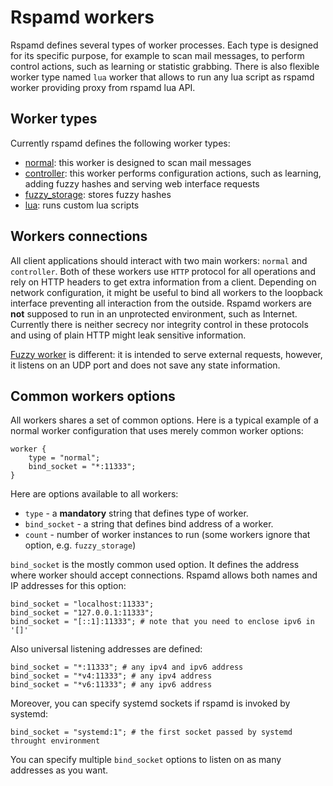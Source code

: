 # Rspamd workers

Rspamd defines several types of worker processes. Each type is designed for its specific
purpose, for example to scan mail messages, to perform control actions, such as learning or
statistic grabbing. There is also flexible worker type named `lua` worker that allows
to run any lua script as rspamd worker providing proxy from rspamd lua API.

## Worker types

Currently rspamd defines the following worker types:

- [normal](normal.md): this worker is designed to scan mail messages
- [controller](controller.md): this worker performs configuration actions, such as
learning, adding fuzzy hashes and serving web interface requests
- [fuzzy_storage](fuzzy_storage.md): stores fuzzy hashes
- [lua](lua_worker.md): runs custom lua scripts

## Workers connections

All client applications should interact with two main workers: `normal` and `controller`.
Both of these workers use `HTTP` protocol for all operations and rely on HTTP headers
to get extra information from a client. Depending on network configuration, it might be
useful to bind all workers to the loopback interface preventing all interaction from the
outside. Rspamd workers are **not** supposed to run in an unprotected environment, such as
Internet. Currently there is neither secrecy nor integrity control in these protocols and
using of plain HTTP might leak sensitive information.

[Fuzzy worker](fuzzy_storage.md) is different: it is intended to serve external requests, however, it
listens on an UDP port and does not save any state information.

## Common workers options

All workers shares a set of common options. Here is a typical example of a normal
worker configuration that uses merely common worker options:

~~~nginx
worker {
    type = "normal";
    bind_socket = "*:11333";
}
~~~

Here are options available to all workers:

- `type` - a **mandatory** string that defines type of worker.
- `bind_socket` - a string that defines bind address of a worker.
- `count` - number of worker instances to run (some workers ignore that option, e.g. `fuzzy_storage`)

`bind_socket` is the mostly common used option. It defines the address where worker should accept
connections. Rspamd allows both names and IP addresses for this option:

~~~nginx
bind_socket = "localhost:11333";
bind_socket = "127.0.0.1:11333";
bind_socket = "[::1]:11333"; # note that you need to enclose ipv6 in '[]'
~~~

Also universal listening addresses are defined:

~~~nginx
bind_socket = "*:11333"; # any ipv4 and ipv6 address
bind_socket = "*v4:11333"; # any ipv4 address
bind_socket = "*v6:11333"; # any ipv6 address
~~~

Moreover, you can specify systemd sockets if rspamd is invoked by systemd:

~~~nginx
bind_socket = "systemd:1"; # the first socket passed by systemd throught environment
~~~

You can specify multiple `bind_socket` options to listen on as many addresses as
you want.